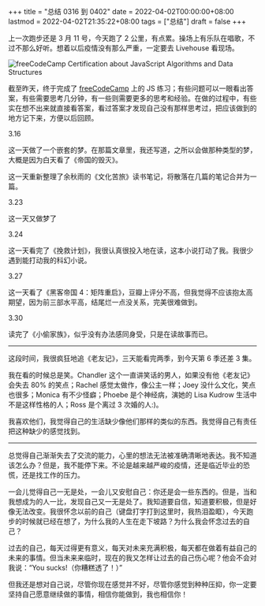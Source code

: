+++
title = "总结 0316 到 0402"
date = 2022-04-02T00:00:00+08:00
lastmod = 2022-04-02T21:35:22+08:00
tags = ["总结"]
draft = false
+++

上一次跑步还是 3 月 11 号，今天跑了 2 公里，有点累。操场上有乐队在唱歌，不过不那么好听。想着以后疫情没有那么严重，一定要去 Livehouse 看现场。

![](/images/freecodecamp-js.webp "freeCodeCamp Certification about JavaScript Algorithms and Data Structures")

截至昨天，终于完成了 [freeCodeCamp](https://www.freecodecamp.org/learn) 上的 JS 练习；有些问题可以一眼看出答案，有些需要思考几分钟，有一些则需要更多的思考和经验。在做的过程中，有些实在想不出来就直接看答案，看过答案才发现自己没有那样思考过，把应该做到的地方记下来，方便以后回顾。

3.16

这一天做了一个嵌套的梦。在那篇文章里，我还写道，之所以会做那种类型的梦，大概是因为白天看了《帝国的毁灭》。

这一天重新整理了余秋雨的《文化苦旅》读书笔记，将散落在几篇的笔记合并为一篇。

3.23

这一天又做梦了

3.24

这一天看完了《挽救计划》，我很认真很投入地在读，这本小说打动了我。我很少遇到能打动我的科幻小说。

3.27

这一天看了《黑客帝国 4：矩阵重启》，豆瓣上评分不高，但我觉得不应该抱太高期望，因为前三部水平高，结尾烂一点没关系，完美很难做到。

3.30

读完了《小偷家族》，似乎没有办法感同身受，只是在读故事而已。

---

这段时间，我很疯狂地追《老友记》，三天能看完两季，到今天第 6 季还差 3 集。

我在看的时候总是笑。Chandler 这个一直讲笑话的男人，如果没有他《老友记》会失去 80% 的笑点；Rachel 感觉太做作，像公主一样；Joey 没什么文化，笑点也很多；Monica 有不少怪癖；Phoebe 是个神经病，演她的 Lisa Kudrow 生活中不是这样性格的人；Ross 是个离过 3 次婚的人:)。

我喜欢他们，我觉得自己的生活缺少像他们那样的类似的东西。我觉得自己有责任把这种缺少的感觉找到。

---

总觉得自己渐渐失去了交流的能力，心里的想法无法被准确清晰地表达。我不知道该怎么办？但是，我不能停下来。不论是越来越严峻的疫情，还是临近毕业的恐慌，还是找工作的压力。

一会儿觉得自己一无是处，一会儿又安慰自己：你还是会一些东西的。但是，当和我想成为的人一比，发现自己又一无是处了。我知道要自信，知道要积极，但是好像无法改变。我很怀念以前的自己（键盘打字打到这里时，我热泪盈眶），今天跑步的时候就已经在想了，为什么我的人生在走下坡路？为什么我会怀念过去的自己？

过去的自己，每天过得更有意义，每天对未来充满积极，每天都在做着有益自己的未来的事情。但当未来来临时，现在的我又怎样让过去的自己伤心呢？他会不会对我说：“You sucks!（你糟糕透了！）”

但我还是想对自己说，尽管你现在感觉并不好，尽管你感觉到种种压抑，你一定要坚持自己愿意继续做的事情，相信你能做到，我也相信你！
